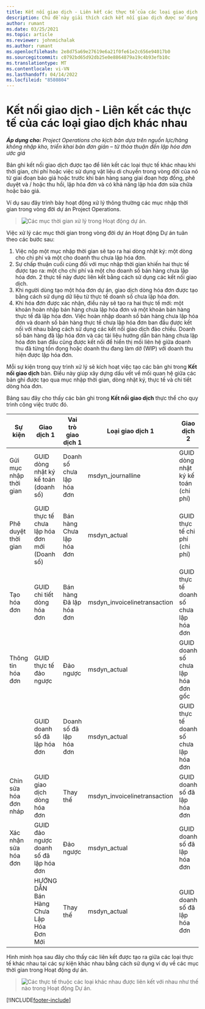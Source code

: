 ```yaml
---
title: Kết nối giao dịch - Liên kết các thực tế của các loại giao dịch khác nhau
description: Chủ đề này giải thích cách kết nối giao dịch được sử dụng để liên kết các thực tế thuộc các loại khác nhau nhằm giúp theo dõi khả năng sinh lời, tồn đọng thanh toán và tính toán doanh thu đã lập hóa đơn so với chưa lập hóa đơn.
author: rumant
ms.date: 03/25/2021
ms.topic: article
ms.reviewer: johnmichalak
ms.author: rumant
ms.openlocfilehash: 2e8d75a69e27619e6a21f0fe61e2c656e94017b0
ms.sourcegitcommit: c0792bd65d92db25e0e8864879a19c4b93efb10c
ms.translationtype: MT
ms.contentlocale: vi-VN
ms.lasthandoff: 04/14/2022
ms.locfileid: "8580804"
---
```

# <a name="transaction-connections---link-actuals-of-different-transaction-types"></a>Kết nối giao dịch - Liên kết các thực tế của các loại giao dịch khác nhau

_**Áp dụng cho:** Project Operations cho kịch bản dựa trên nguồn lực/hàng không nhập kho, triển khai bản đơn giản – từ thỏa thuận đến lập hóa đơn ước giá_

Bản ghi kết nối giao dịch được tạo để liên kết các loại thực tế khác nhau khi thời gian, chi phí hoặc việc sử dụng vật liệu di chuyển trong vòng đời của nó từ giai đoạn báo giá hoặc trước khi bán hàng sang giai đoạn hợp đồng, phê duyệt và / hoặc thu hồi, lập hóa đơn và có khả năng lập hóa đơn sửa chữa hoặc báo giá.

Ví dụ sau đây trình bày hoạt động xử lý thông thường các mục nhập thời gian trong vòng đời dự án Project Operations.

> ![Các mục thời gian xử lý trong Hoạt động dự án.](media/basic-guide-17.png)

Việc xử lý các mục thời gian trong vòng đời dự án Hoạt động Dự án tuân theo các bước sau: 

1. Việc nộp một mục nhập thời gian sẽ tạo ra hai dòng nhật ký: một dòng cho chi phí và một cho doanh thu chưa lập hóa đơn. 
2. Sự chấp thuận cuối cùng đối với mục nhập thời gian khiến hai thực tế được tạo ra: một cho chi phí và một cho doanh số bán hàng chưa lập hóa đơn. 2 thực tế này được liên kết bằng cách sử dụng các kết nối giao dịch.
3. Khi người dùng tạo một hóa đơn dự án, giao dịch dòng hóa đơn được tạo bằng cách sử dụng dữ liệu từ thực tế doanh số chưa lập hóa đơn.
4. Khi hóa đơn được xác nhận, điều này sẽ tạo ra hai thực tế mới: một khoản hoàn nhập bán hàng chưa lập hóa đơn và một khoản bán hàng thực tế đã lập hóa đơn. Việc hoàn nhập doanh số bán hàng chưa lập hóa đơn và doanh số bán hàng thực tế chưa lập hóa đơn ban đầu được kết nối với nhau bằng cách sử dụng các kết nối giao dịch đảo chiều. Doanh số bán hàng đã lập hóa đơn và các tài liệu hướng dẫn bán hàng chưa lập hóa đơn ban đầu cũng được kết nối để hiển thị mối liên hệ giữa doanh thu đã từng tồn đọng hoặc doanh thu đang làm dở (WIP) với doanh thu hiện được lập hóa đơn.   

Mỗi sự kiện trong quy trình xử lý sẽ kích hoạt việc tạo các bản ghi trong **Kết nối giao dịch** bàn. Điều này giúp xây dựng dấu vết về mối quan hệ giữa các bản ghi được tạo qua mục nhập thời gian, dòng nhật ký, thực tế và chi tiết dòng hóa đơn.

Bảng sau đây cho thấy các bản ghi trong **Kết nối giao dịch** thực thể cho quy trình công việc trước đó.

|Sự kiện                   |Giao dịch 1                 |Vai trò giao dịch 1 |Loại giao dịch 1       |Giao dịch 2          |Vai trò giao dịch 2 |Loại giao dịch 2 |
|------------------------|------------------------------|---------------|-----------------------------|-----------------------------|-------------------|-------------------|
|Gửi mục nhập thời gian   |GUID dòng nhật ký kế toán (doanh số)     |Doanh số chưa lập hóa đơn |msdyn_journalline            |GUID dòng nhật ký kế toán (chi phí)     |Chi phí            |msdyn_journalline  |
|Phê duyệt thời gian           |GUID thực tế chưa lập hóa đơn mới (Doanh số)  |Bán hàng Chưa lập hóa đơn |msdyn_actual                 |GUID thực tế chi phí (chi phí)       |Chi phí            |msdyn_actual       |
|Tạo hóa đơn        |GUID chi tiết dòng hóa đơn      |Bán hàng Đã lập hóa đơn   |msdyn_invoicelinetransaction |GUID thực tế doanh số chưa lập hóa đơn   |Doanh số chưa lập hóa đơn  |msdyn_actual       |
|Thông tin hóa đơn    |GUID thực tế đảo ngược         |Đảo ngược      |msdyn_actual                 |GUID doanh số chưa lập hóa đơn gốc |Gốc        |msdyn_actual       |
|                        |GUID doanh số đã lập hóa đơn             |Doanh số đã lập hóa đơn   |msdyn_actual                 |GUID thực tế doanh số chưa lập hóa đơn   |Doanh số chưa lập hóa đơn  |msdyn_actual       |
|Chỉn sửa hóa đơn nháp |GUID giao dịch dòng hóa đơn|Thay thế      |msdyn_invoicelinetransaction |GUID doanh số đã lập hóa đơn            |Gốc        |msdyn_actual       |
|Xác nhận sửa hóa đơn|GUID đảo ngược doanh số đã lập hóa đơn  |Đảo ngược      |msdyn_actual                 |GUID doanh số đã lập hóa đơn            |Gốc        |msdyn_actual       |
|                        |HƯỚNG DẪN Bán Hàng Chưa Lập Hóa Đơn Mới |Thay thế            |msdyn_actual                 |GUID doanh số đã lập hóa đơn            |Gốc        |msdyn_actual       |


Hình minh họa sau đây cho thấy các liên kết được tạo ra giữa các loại thực tế khác nhau tại các sự kiện khác nhau bằng cách sử dụng ví dụ về các mục thời gian trong Hoạt động dự án.

> ![Các thực tế thuộc các loại khác nhau được liên kết với nhau như thế nào trong Hoạt động Dự án.](media/TransactionConnections.png)

[!INCLUDE[footer-include](../includes/footer-banner.md)]
